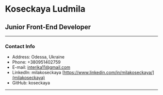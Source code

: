 
# Koseckaya Ludmila
## Junior Front-End Developer
********* 
### Contact Info
* Address: Odessa, Ukraine
* Phone: +380951402759
* E-mail: interika11@gmail.com
* LinkedIn: milakoseckaya [https://www.linkedin.com/in/milakoseckaya/](milakoseckaya)
* GitHub: koseckaya
***********
